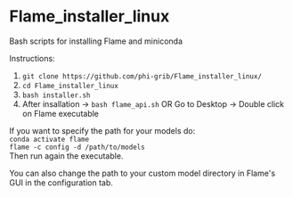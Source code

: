 # Flame_installer_linux
Bash scripts for installing Flame and miniconda

Instructions:

1. `git clone https://github.com/phi-grib/Flame_installer_linux/`
2. `cd Flame_installer_linux`
3. `bash installer.sh`
4. After insallation -> `bash flame_api.sh`
               OR
   Go to Desktop -> Double click on Flame executable

If you want to specify the path for your models do:<br>
`conda activate flame`<br>
`flame -c config -d /path/to/models`<br>
Then run again the executable.

You can also change the path to your custom model directory in Flame's GUI in the configuration tab.

